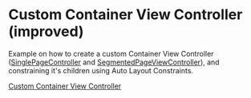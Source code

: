 # Custom Container View Controller (improved)

Example on how to create a custom Container View Controller ([SinglePageController](ImprovedContainerViewController/SinglePageController/SinglePageController.swift) and [SegmentedPageViewController](ImprovedContainerViewController/SegmentedPageViewController/SegmentedPageViewController.swift)), and constraining it's children using Auto Layout Constraints.

[Custom Container View Controller]()
